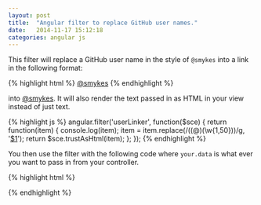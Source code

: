 ```yaml
---
layout: post
title:  "Angular filter to replace GitHub user names."
date:   2014-11-17 15:12:18
categories: angular js
---
```

This filter will replace a GitHub user name in the style of `@smykes` into a link in the following format:

{% highlight html %}
<a href="https://github.com/smykes">@smykes</a>
{% endhighlight %}

into [@smykes](https://github.com/smykes).  It will also render the text passed in as HTML in your view instead of just text.  

{% highlight js %}
angular.filter('userLinker', function($sce) {
    return function(item) {
        console.log(item);
        item = item.replace(/((@)(\w{1,50}))/g, '<a href="https://github.com/$3">$1</a>');
        return $sce.trustAsHtml(item);
    };
});
{% endhighlight %}

You then use the filter with the following code where `your.data` is what ever you want to pass in from your controller.

{% highlight html %}
<div class="panel-body" ng-bind-html="your.data | userLinker"> </div>
{% endhighlight %}
